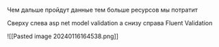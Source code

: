 Чем дальше пройдут данные тем больше ресурсов мы потратит

Сверху слева asp net model validation 
а снизу справа Fluent Validation

![[Pasted image 20240116164538.png]]